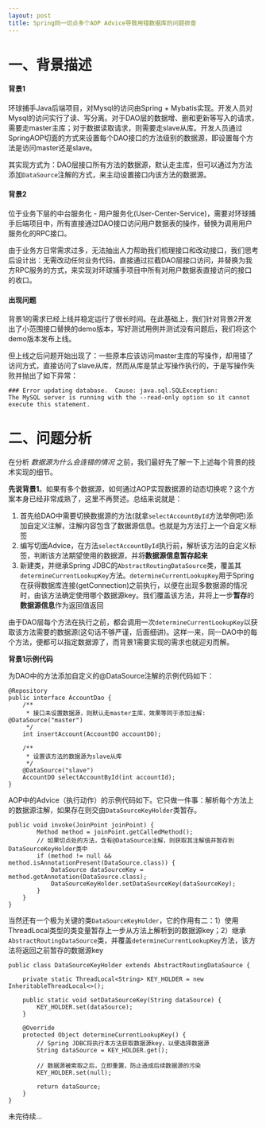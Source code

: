 ```yaml
---
layout: post
title: Spring同一切点多个AOP Advice导致用错数据库的问题排查
---
```


# 一、背景描述
#### 背景1
环球捕手Java后端项目，对Mysql的访问由Spring + Mybatis实现。开发人员对Mysql的访问实行了读、写分离。对于DAO层的数据增、删和更新等写入的请求，需要走master主库；对于数据读取请求，则需要走slave从库。开发人员通过SpringAOP切面的方式来设置每个DAO接口的方法级别的数据源，即设置每个方法是访问master还是slave。

其实现方式为：DAO层接口所有方法的数据源，默认走主库，但可以通过为方法添加`DataSource`注解的方式，来主动设置接口内该方法的数据源。

#### 背景2
位于业务下层的中台服务化 - 用户服务化(User-Center-Service)，需要对环球捕手后端项目中，所有直接通过DAO接口访问用户数据表的操作，替换为调用用户服务化的RPC接口。

由于业务方日常需求过多，无法抽出人力帮助我们梳理接口和改动接口，我们思考后设计出：无需改动任何业务代码，直接通过拦截DAO层接口访问，并替换为我方RPC服务的方式，来实现对环球捕手项目中所有对用户数据表直接访问的接口的收口。

#### 出现问题
背景1的需求已经上线并稳定运行了很长时间。在此基础上，我们针对背景2开发出了小范围接口替换的demo版本，写好测试用例并测试没有问题后，我们将这个demo版本发布上线。

但上线之后问题开始出现了：一些原本应该访问master主库的写操作，却用错了访问方式，直接访问了slave从库，然而从库是禁止写操作执行的，于是写操作失败并抛出了如下异常：

```
### Error updating database.  Cause: java.sql.SQLException: 
The MySQL server is running with the --read-only option so it cannot execute this statement.
```

# 二、问题分析
在分析 *数据源为什么会连错的情况* 之前，我们最好先了解一下上述每个背景的技术实现的细节。

**先说背景1**。如果有多个数据源，如何通过AOP实现数据源的动态切换呢？这个方案本身已经非常成熟了，这里不再赘述。总结来说就是：
 1. 首先给DAO中需要切换数据源的方法(就拿`selectAccountById`方法举例吧)添加自定义注解，注解内容包含了数据源信息。也就是为方法打上一个自定义标签
 1. 编写切面Advice，在方法`selectAccountById`执行前，解析该方法的自定义标签，判断该方法期望使用的数据源，并将**数据源信息暂存起来**
 1. 新建类，并继承Spring JDBC的`AbstractRoutingDataSource`类，覆盖其`determineCurrentLookupKey`方法。`determineCurrentLookupKey`用于Spring在获得数据库连接(getConnection)之前执行，以便在出现多数据源的情况时，由该方法确定使用哪个数据源key。我们覆盖该方法，并将上一步**暂存**的**数据源信息**作为返回值返回

由于DAO层每个方法在执行之前，都会调用一次`determineCurrentLookupKey`以获取该方法需要的数据源(这句话不够严谨，后面细讲)。这样一来，同一DAO中的每个方法，便都可以指定数据源了，而背景1需要实现的需求也就迎刃而解。

**背景1示例代码**

为DAO中的方法添加自定义的@DataSource注解的示例代码如下：

```
@Repository
public interface AccountDao {
    /**
     * 接口未设置数据源，则默认走master主库，效果等同于添加注解: @DataSource("master")
     */
    int insertAccount(AccountDO accountDO);

    /**
     * 设置该方法的数据源为slave从库
     */
    @DataSource("slave")
    AccountDO selectAccountById(int accountId);
}
```

AOP中的Advice（执行动作）的示例代码如下。它只做一件事：解析每个方法上的数据源注解，如果存在则交由`DataSourceKeyHolder`类暂存。

```
public void invoke(JoinPoint joinPoint) {
        Method method = joinPoint.getCalledMethod();
        // 如果切点处的方法，含有@DataSource注解，则获取其注解值并暂存到DataSourceKeyHolder类中
        if (method != null && method.isAnnotationPresent(DataSource.class)) {
            DataSource dataSourceKey = method.getAnnotation(DataSource.class);
            DataSourceKeyHolder.setDataSourceKey(dataSourceKey);
        }
    }
}
```

当然还有一个极为关键的类`DataSourceKeyHolder`，它的作用有二：1）使用ThreadLocal类型的类变量暂存上一步从方法上解析到的数据源key；2）继承`AbstractRoutingDataSource`类，并覆盖`determineCurrentLookupKey`方法，该方法将返回之前暂存的数据源key

```
public class DataSourceKeyHolder extends AbstractRoutingDataSource {

    private static ThreadLocal<String> KEY_HOLDER = new InheritableThreadLocal<>();

    public static void setDataSourceKey(String dataSource) {
        KEY_HOLDER.set(dataSource);
    }

    @Override
    protected Object determineCurrentLookupKey() {
        // Spring JDBC将执行本方法获取数据源key，以便选择数据源
        String dataSource = KEY_HOLDER.get();

        // 数据源被索取之后，立即重置，防止造成后续数据源的污染
        KEY_HOLDER.set(null);

        return dataSource;
    }
}    
```


未完待续...
